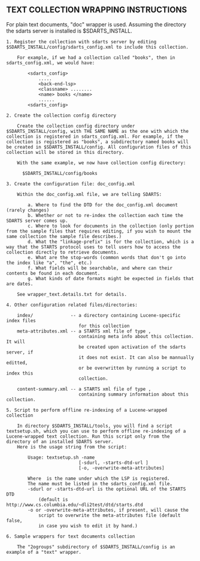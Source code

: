 TEXT COLLECTION WRAPPING INSTRUCTIONS
-------------------------------------

For plain text documents, "doc" wrapper is used. Assuming the directory the sdarts server is installed is $SDARTS_INSTALL.

    1. Register the collection with sdarts server by editing $SDARTS_INSTALL/config/sdarts_config.xml to include this collection.

        For example, if we had a collection called "books", then in sdarts_config.xml, we would have:

            <sdarts_config>
                .....
                <back-end-lsp>
                <classname> ........
                <name> books </name>
                ......
            <sdarts_config>

    2. Create the collection config directory

        Create the collection config directory under $SDARTS_INSTALL/config, with THE SAME NAME as the one with which the collection is registered in sdarts_config.xml. For example, if the collection is registered as "books", a subdirectory named books will be created in $SDARTS_INSTALL/config. All configuration files of this collection will be stored in this directory.

        With the same example, we now have collection config directory:

          $SDARTS_INSTALL/config/books

    3. Create the configuration file: doc_config.xml

        Within the doc_config.xml file, we are telling SDARTS:

            a. Where to find the DTD for the doc_config.xml document (rarely changes)
            b. Whether or not to re-index the collection each time the SDARTS server comes up.
            c. Where to look for documents in the collection (only portion from the sample files that requires editing, if you wish to mount the same collection the sample file describes.)
            d. What the "linkage-prefix" is for the collection, which is a way that the STARTS protocol uses to tell users how to access the collection directly to retrieve documents.
            e. What are the stop-words (common words that don't go into the index like "a", "the", etc.)
            f. What fields will be searchable, and where can their contents be found in each document.
            g. What kinds of date formats might be expected in fields that are dates.

        See wrapper_text.details.txt for details.

    4. Other configuration related files/directories:

        index/              -- a directory containing Lucene-specific index files
                               for this collection
        meta-attributes.xml -- a STARTS xml file of type ,
                               containing meta info about this collection. It will 
                               be created upon activation of the sdarts server, if 
                               it does not exist. It can also be mannually editted, 
                               or be overwritten by running a script to index this
                               collection.

        content-summary.xml -- a STARTS xml file of type ,
                               containing summary information about this collection.

    5. Script to perform offline re-indexing of a Lucene-wrapped collection

        In directory $SDARTS_INSTALL/tools, you will find a script textsetup.sh, which you can use to perform offline re-indexing of a Lucene-wrapped text collection. Run this script only from the directory of an installed SDARTS server. 
        Here is the usage string from the script:

            Usage: textsetup.sh -name 
                               [-sdurl, -starts-dtd-url ]
                               [-o, -overwrite-meta-attributes]

            Where  is the name under which the LSP is registered.
            The name must be listed in the sdarts_config.xml file.
            -sdurl or -starts-dtd-url is the optional URL of the STARTS DTD
                (default is http://www.cs.columbia.edu/~dli2test/dtd/starts.dtd
            -o or -overwrite-meta-attributes, if present, will cause the
                script to overwrite the meta-attributes file (default false,
                in case you wish to edit it by hand.)

    6. Sample wrappers for text documents collection

        The "2ogroups" subdirectory of $SDARTS_INSTALL/config is an example of a "text" wrapper.
